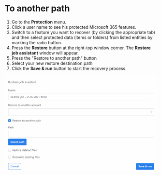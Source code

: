 # To another path



1. Go to the **Protection** menu.
2. Click a user name to see his protected Microsoft 365 features.
3. Switch to a feature you want to recover (by clicking the appropriate tab) and then select protected data (items or folders) from listed entities by marking the radio button.&#x20;
4. Press the **Restore** button at the right-top window corner. The **Restore job assistant** window will appear.
5. Press the "Restore to another path" button
6. Select your new restore destination path
7. Click the **Save & run** button to start the recovery process.

![](<../../../../.gitbook/assets/obraz (12).png>)

